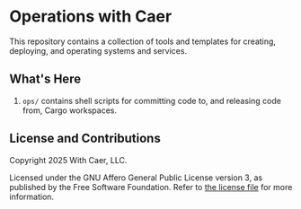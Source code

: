 # **O**perations **w**ith **C**aer

This repository contains a collection of  tools and templates for creating, deploying, and operating systems and services.

## What's Here

1. `ops/` contains shell scripts for committing code to, and releasing code from, Cargo workspaces.

## License and Contributions 

Copyright 2025 With Caer, LLC.

Licensed under the GNU Affero General Public License version 3,
as published by the Free Software Foundation. Refer to 
[the license file](LICENSE.txt) for more information.